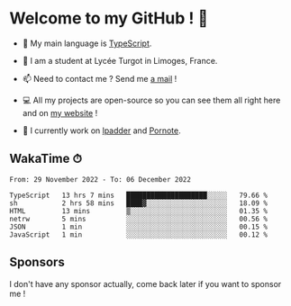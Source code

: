 # Welcome to my GitHub ! 🌃

- 🔭 My main language is [TypeScript](https://www.typescriptlang.org/).

- 🌱 I am a student at Lycée Turgot in Limoges, France.

- 📫 Need to contact me ? Send me <a href="mailto:mikkel@milescode.dev">a mail</a> !

- 💻 All my projects are open-source so you can see them all right here and on <a href="https://www.vexcited.ml">my website</a> !

- 👀 I currently work on [lpadder](https://github.com/Vexcited/lpadder) and [Pornote](https://github.com/Vexcited/Pornote).

## WakaTime ⏱

<!--START_SECTION:waka-->

```text
From: 29 November 2022 - To: 06 December 2022

TypeScript   13 hrs 7 mins   ████████████████████░░░░░   79.66 %
sh           2 hrs 58 mins   ████▓░░░░░░░░░░░░░░░░░░░░   18.09 %
HTML         13 mins         ▒░░░░░░░░░░░░░░░░░░░░░░░░   01.35 %
netrw        5 mins          ░░░░░░░░░░░░░░░░░░░░░░░░░   00.56 %
JSON         1 min           ░░░░░░░░░░░░░░░░░░░░░░░░░   00.15 %
JavaScript   1 min           ░░░░░░░░░░░░░░░░░░░░░░░░░   00.12 %
```

<!--END_SECTION:waka-->

## Sponsors

I don't have any sponsor actually, come back later if you want to sponsor me !
